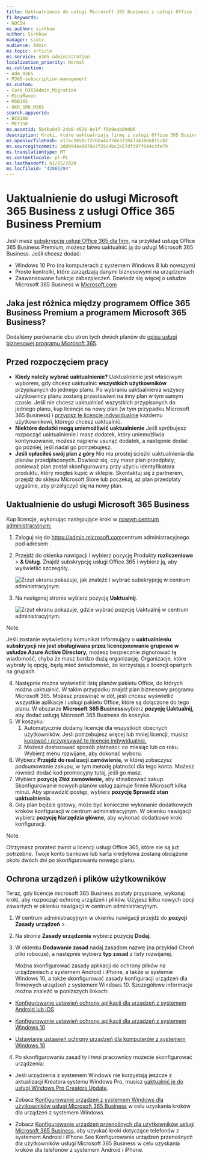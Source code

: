 ```yaml
---
title: Uaktualnienie do usługi Microsoft 365 Business z usługi Office 365 Business Premium
f1.keywords:
- NOCSH
ms.author: sirkkuw
author: Sirkkuw
manager: scotv
audience: Admin
ms.topic: article
ms.service: o365-administration
localization_priority: Normal
ms.collection:
- Adm_O365
- M365-subscription-management
ms.custom:
- Core_O365Admin_Migration
- MiniMaven
- MSB365
- OKR_SMB_M365
search.appverid:
- BCS160
- MET150
ms.assetid: 5b4ba843-24b8-4526-8e1f-f9b9eab89d06
description: Kroki, które uaktualniają firmę z usługi Office 365 Business Premium do usługi Microsoft 365 Business.
ms.openlocfilehash: e17ac2658c7276ba4a77de371847343866815c42
ms.sourcegitcommit: 3dd9944a6070a7f35c4bc2b57df397f844c3fe79
ms.translationtype: MT
ms.contentlocale: pl-PL
ms.lasthandoff: 02/15/2020
ms.locfileid: "42065294"
---
```

# <a name="upgrade-to-microsoft-365-business-from-office-365-business-premium"></a>Uaktualnienie do usługi Microsoft 365 Business z usługi Office 365 Business Premium

Jeśli masz [subskrypcję usługi Office 365 dla firm](https://products.office.com/compare-all-microsoft-office-products-4-column?activetab=tab:primaryr2), na przykład usługę Office 365 Business Premium, możesz łatwo uaktualnić ją do usługi Microsoft 365 Business. Jeśli chcesz dodać: 
- Windows 10 Pro (na komputerach z systemem Windows 8 lub nowszym)
- Proste kontrolki, które zarządzają danymi biznesowymi na urządzeniach
- Zaawansowane funkcje zabezpieczeń.
Dowiedz się więcej o usłudze Microsoft 365 Business w [Microsoft.com](https://www.microsoft.com/microsoft-365/business)

## <a name="whats-the-difference-between-office-365-business-premium-and-microsoft-365-business"></a>Jaka jest różnica między programem Office 365 Business Premium a programem Microsoft 365 Business?
Dodaliśmy porównanie obu stron tych dwóch planów do [opisu usługi biznesowej programu Microsoft 365](https://docs.microsoft.com/office365/servicedescriptions/microsoft-365-service-descriptions/microsoft-365-business-service-description). 

## <a name="before-you-get-started"></a>Przed rozpoczęciem pracy

- **Kiedy należy wybrać uaktualnienie?** Uaktualnienie jest właściwym wyborem, gdy chcesz uaktualnić **wszystkich użytkowników** przypisanych do jednego planu. Po wybraniu uaktualnienia wszyscy użytkownicy planu zostaną przestawieni na inny plan w tym samym czasie. Jeśli nie chcesz uaktualniać wszystkich przypisanych do jednego planu, kup licencje na nowy plan (w tym przypadku Microsoft 365 Business) i [przypisz te licencje indywidualnie](https://docs.microsoft.com/office365/admin/manage/assign-licenses-to-users) każdemu użytkownikowi, którego chcesz uaktualnić. 
- **Niektóre dodatki mogą uniemożliwić uaktualnienie** Jeśli spróbujesz rozpocząć uaktualnienie i masz dodatek, który uniemożliwia kontynuowanie, możesz najpierw usunąć dodatek, a następnie dodać go później, jeśli nadal go potrzebujesz. 
- **Jeśli opłaciłeś swój plan z góry** Nie ma prostej ścieżki uaktualnienia dla planów przedpłaconych. Dowiesz się, czy masz plan przedpłaty, ponieważ plan został skonfigurowany przy użyciu identyfikatora produktu, który mogłeś kupić w sklepie. Skontaktuj się z partnerem, przejdź do sklepu Microsoft Store lub poczekaj, aż plan przedpłaty uygaśnie, aby przełączyć się na nowy plan.

## <a name="upgrade-to-microsoft-365-business"></a>Uaktualnienie do usługi Microsoft 365 Business
Kup licencje, wykonując następujące kroki w [nowym centrum administracyjnym:](https://docs.microsoft.com/office365/admin/microsoft-365-admin-center-preview)
1. Zaloguj się do <a href="https://go.microsoft.com/fwlink/p/?linkid=837890" target="_blank">https://admin.microsoft.com</a>centrum administracyjnego pod adresem .
2. Przejdź do okienka nawigacji i wybierz pozycję Produkty **rozliczeniowe** \> **& Usług**. Znajdź subskrypcję usługi Office 365 i wybierz ją, aby wyświetlić szczegóły. 

    ![Zrzut ekranu pokazuje, jak znaleźć i wybrać subskrypcję w centrum administracyjnym.](../media/FindYourSubscription.png)

3. Na następnej stronie wybierz pozycję **Uaktualnij**. 

      ![Zrzut ekranu pokazuje, gdzie wybrać pozycję Uaktualnij w centrum administracyjnym.](../media/SelectUpgrade.png)

  > [!NOTE]
  > Jeśli zostanie wyświetlony komunikat informujący o **uaktualnieniu subskrypcji nie jest obsługiwana przez licencjonowanie grupowe w usłudze Azure Active Directory,** możesz bezpiecznie zignorować tę wiadomość, chyba że masz bardzo dużą organizację. Organizacje, które wybrały tę opcję, będą mieć świadomość, że korzystają z licencji opartych na grupach.

4. Następnie można wyświetlić listę planów pakietu Office, do których można uaktualnić. W takim przypadku znajdź plan biznesowy programu Microsoft 365. Możesz przewinąć w dół, jeśli chcesz wyświetlić wszystkie aplikacje i usługi pakietu Office, które są dołączone do tego planu. W obszarze **Microsoft 365 Business**wybierz **pozycję Uaktualnij,** aby dodać usługę Microsoft 365 Business do koszyka.
5. W koszyku:
    1. Automatycznie dodamy licencje dla wszystkich obecnych użytkowników. Jeśli potrzebujesz więcej lub mniej licencji, musisz [kupować i przypisywać te licencje indywidualnie.](https://docs.microsoft.com/office365/admin/manage/assign-licenses-to-users)  
    2. Możesz dostosować sposób płatności: co miesiąc lub co roku. Wybierz menu rozwijane, aby dokonać wyboru.
6. Wybierz **Przejdź do realizacji zamówienia,** w której zobaczysz podsumowanie zakupu, w tym metodę płatności dla tego konta. Możesz również dodać kod promocyjny tutaj, jeśli go masz.
7. Wybierz **pozycję Złóż zamówienie,** aby sfinalizować zakup.
Skonfigurowanie nowych planów usług zajmuje firmie Microsoft kilka minut. Aby sprawdzić postęp, wybierz **pozycję Sprawdź stan uaktualnienia**. 
1. Gdy plan będzie gotowy, może być konieczne wykonanie dodatkowych kroków konfiguracji w centrum administracyjnym. W okienku nawigacji wybierz **pozycję Narzędzia główne,** aby wykonać dodatkowe kroki konfiguracji.

> [!NOTE]
> Otrzymasz prorated zwrot u licencji usługi Office 365, które nie są już potrzebne. Twoje konto bankowe lub karta kredytowa zostaną obciążone około dwóch dni po skonfigurowaniu nowego planu.
  
## <a name="protect-user-devices-and-files"></a>Ochrona urządzeń i plików użytkowników

Teraz, gdy licencje microsoft 365 Business zostały przypisane, wykonaj kroki, aby rozpocząć ochronę urządzeń i plików. Użyjesz kilku nowych opcji zawartych w okienku nawigacji w centrum administracyjnym.
  
1. W centrum administracyjnym w okienku nawigacji przejdź do **pozycji Zasady** **urządzeń** \> .
    
2. Na stronie **Zasady urządzenia** wybierz pozycję **Dodaj**.
    
3. W okienku **Dodawanie zasad** nadaj zasadom nazwę (na przykład Chroń pliki robocze), a następnie wybierz **typ zasad** z listy rozwijanej. 
    
    Można skonfigurować zasady aplikacji do ochrony plików na urządzeniach z systemem Android i iPhone, a także w systemie Windows 10, a także skonfigurować zasady konfiguracji urządzeń dla firmowych urządzeń z systemem Windows 10. Szczegółowe informacje można znaleźć w poniższych linkach:
    
  - [Konfigurowanie ustawień ochrony aplikacji dla urządzeń z systemem Android lub iOS](app-protection-settings-for-android-and-ios.md)
    
  - [Konfigurowanie ustawień ochrony aplikacji dla urządzeń z systemem Windows 10](protection-settings-for-windows-10-devices.md)
    
  - [Ustawianie ustawień ochrony urządzeń dla komputerów z systemem Windows 10](protection-settings-for-windows-10-pcs.md)
    
  
4. Po skonfigurowaniu zasad ty i twoi pracownicy możecie skonfigurować urządzenia:
    
  - Jeśli urządzenia z systemem Windows nie korzystają jeszcze z aktualizacji Kreatora systemu Windows Pro, musisz [uaktualnić je do usługi Windows Pro Creators Update](upgrade-to-windows-pro-creators-update.md).
    
  - Zobacz [Konfigurowanie urządzeń z systemem Windows dla użytkowników usługi Microsoft 365 Business](set-up-windows-devices.md) w celu uzyskania kroków dla urządzeń z systemem Windows. 
    
  - Zobacz [Konfigurowanie urządzeń przenośnych dla użytkowników usługi Microsoft 365 Business,](set-up-mobile-devices.md) aby uzyskać kroki dotyczące telefonów z systemem Android i iPhone.See Konfigurowanie urządzeń przenośnych dla użytkowników usługi Microsoft 365 Business w celu uzyskania kroków dla telefonów z systemem Android i iPhone. 
